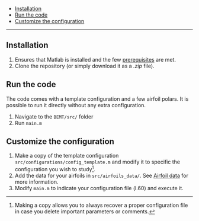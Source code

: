 - [Installation](docs/Usage.md#installation)
- [Run the code](docs/Usage.md#run-the-code)
- [Customize the configuration](docs/Usage.md#customize-the-configuration)

---

## Installation

1. Ensures that Matlab is installed and the few [prerequisites](docs/Prerequisites.md)
   are met.
2. Clone the repository (or simply download it as a *.zip* file).

## Run the code

The code comes with a template configuration and a few airfoil polars. It is
possible to run it directly without any extra configuration.

1. Navigate to the `BEMT/src/` folder
2. Run `main.m`

## Customize the configuration

1. Make a copy of the template configuration
   `src/configurations/config_template.m`
   and modify it to specific the configuration you wish to study[^1].
2. Add the data for your airfoils in `src/airfoils_data/`. See [Airfoil
   data](docs/Code-AirfoilData.md) for more information.
4. Modify `main.m` to indicate your configuration file (l.60) and execute it.

[^1]: Making a copy allows you to always recover a proper configuration file in
  case you delete important parameters or comments.
